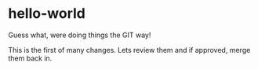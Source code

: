 # hello-world
Guess what, were doing things the GIT way!

This is the first of many changes.  Lets review them and if approved, merge them back in.
